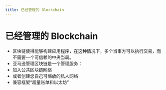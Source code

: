 ```yaml
---
title: 已经管理的 Blockchain
---
```


# 已经管理的 Blockchain

- 区块链使得能够构建应用程序，在这种情况下，多个当事方可以执行交易，而不需要一个可信赖的中央当局。
- 亚马逊管理区块链是一个管理服务：
- 加入公共区块链网络
- 或者创建您自己可缩放的私人网络
- 兼容框架“超量账单和以太坊”
